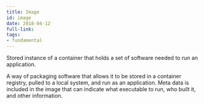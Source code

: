 ```yaml
---
title: Image
id: image
date: 2018-04-12
full-link: 
tags:
- fundamental 
---
```

 Stored instance of a container that holds a set of software needed to run an application.

<!--more--> 

A way of packaging software that allows it to be stored in a container registry, pulled to a local system, and run as an application. Meta data is included in the image that can indicate what executable to run, who built it, and other information.

